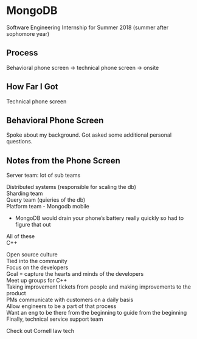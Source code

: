 # MongoDB
Software Engineering Internship for Summer 2018 (summer after sophomore year)

## Process
Behavioral phone screen -> technical phone screen -> onsite

## How Far I Got
Technical phone screen

## Behavioral Phone Screen
Spoke about my background. Got asked some additional personal questions.

## Notes from the Phone Screen
Server team: lot of sub teams

Distributed systems (responsible for scaling the db)  
Sharding team  
Query team (quieries of the db)  
Platform team - Mongodb mobile  
- MongoDB would drain your phone’s battery really quickly so had to figure that 
out

All of these  
C++  

Open source culture  
Tied into the community  
Focus on the developers  
Goal = capture the hearts and minds of the developers  
Meet up groups for C++  
Taking improvement tickets from people and making improvements to the product  
PMs communicate with customers on a daily basis  
Allow engineers to be a part of that process  
Want an eng to be there from the beginning to guide from the beginning  
Finally, technical service support team  

Check out Cornell law tech  
